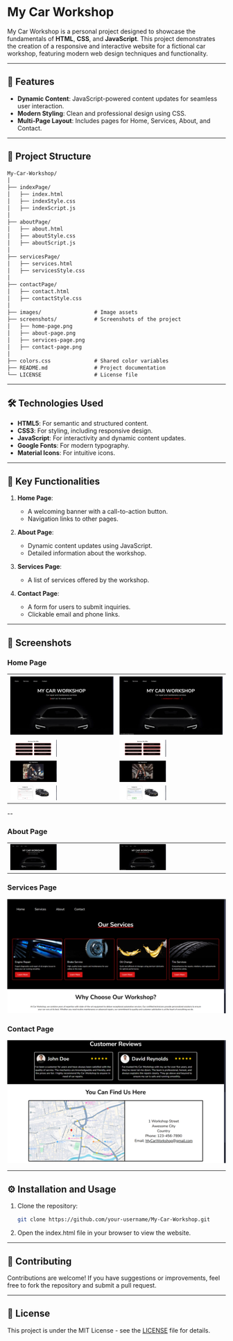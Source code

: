 # My Car Workshop

My Car Workshop is a personal project designed to showcase the fundamentals of **HTML**, **CSS**, and **JavaScript**. This project demonstrates the creation of a responsive and interactive website for a fictional car workshop, featuring modern web design techniques and functionality.

---

## 🚀 Features

- **Dynamic Content**: JavaScript-powered content updates for seamless user interaction.
- **Modern Styling**: Clean and professional design using CSS.
- **Multi-Page Layout**: Includes pages for Home, Services, About, and Contact.

---

## 📂 Project Structure

```
My-Car-Workshop/
│
├── indexPage/
│   ├── index.html
│   ├── indexStyle.css
│   ├── indexScript.js
│
├── aboutPage/
│   ├── about.html
│   ├── aboutStyle.css
│   ├── aboutScript.js
│
├── servicesPage/
│   ├── services.html
│   ├── servicesStyle.css
│
├── contactPage/
│   ├── contact.html
│   ├── contactStyle.css
│
├── images/                 # Image assets
├── screenshots/            # Screenshots of the project
│   ├── home-page.png
│   ├── about-page.png
│   ├── services-page.png
│   ├── contact-page.png
│
├── colors.css              # Shared color variables
├── README.md               # Project documentation
└── LICENSE                 # License file
```

---

## 🛠️ Technologies Used

- **HTML5**: For semantic and structured content.
- **CSS3**: For styling, including responsive design.
- **JavaScript**: For interactivity and dynamic content updates.
- **Google Fonts**: For modern typography.
- **Material Icons**: For intuitive icons.

---

## 🌟 Key Functionalities

1. **Home Page**:
   - A welcoming banner with a call-to-action button.
   - Navigation links to other pages.

2. **About Page**:
   - Dynamic content updates using JavaScript.
   - Detailed information about the workshop.

3. **Services Page**:
   - A list of services offered by the workshop.

4. **Contact Page**:
   - A form for users to submit inquiries.
   - Clickable email and phone links.

---

## 📸 Screenshots

### Home Page
<table>
  <tr height="150px">
    <td><img src="screenshots/HomePage1.png" alt="Home Page 1"></td>
    <td><img src="screenshots/HomePage2.png" alt="Home Page 1"></td>
  </tr>
    <tr>
    <td><img src="screenshots/HomePage3.png" alt="Home Page 1" width="45%"></td>
    <td><img src="screenshots/HomePage4.png" alt="Home Page 1" width="45%"></td>
  </tr>
    <tr>
    <td><img src="screenshots/HomePage5.png" alt="Home Page 1" width="45%"></td>
    <td><img src="screenshots/HomePage6.png" alt="Home Page 1" width="45%"></td>
  </tr>
    <tr>
    <td><img src="screenshots/HomePage7.png" alt="Home Page 1" width="45%"></td>
    <td><img src="screenshots/HomePage8.png" alt="Home Page 1" width="45%"></td>
  </tr>
</table>

--

### About Page
<table>
  <tr>
    <td><img src="screenshots/HomePage1.png" alt="Home Page 1" width="45%"></td>
    <td><img src="screenshots/HomePage2.png" alt="Home Page 1" width="45%"></td>
  </tr>
</table>

### Services Page
![Services Page](screenshots/ServicesPage.png)

### Contact Page
![Contact Page](screenshots/ContactPage.png)

---

## ⚙️ Installation and Usage

1. Clone the repository:
   ```bash
   git clone https://github.com/your-username/My-Car-Workshop.git
2. Open the index.html file in your browser to view the website.

---

## 🤝 Contributing
Contributions are welcome! If you have suggestions or improvements, feel free to fork the repository and submit a pull request.

---

## 📜 License
This project is under the MIT License - see the [LICENSE](./LICENSE) file for details.
